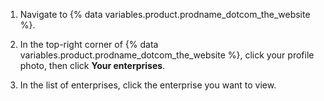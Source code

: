 1. Navigate to {% data variables.product.prodname_dotcom_the_website %}.

1. In the top-right corner of {% data variables.product.prodname_dotcom_the_website %}, click your profile photo, then click **Your enterprises**.

2. In the list of enterprises, click the enterprise you want to view.
